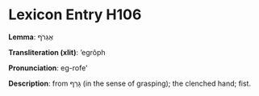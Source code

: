 # Lexicon Entry H106

**Lemma**: אֶגְרֹף

**Transliteration (xlit)**: ʼegrôph

**Pronunciation**: eg-rofe'

**Description**:
from גָּרַף (in the sense of grasping); the clenched hand; fist.
